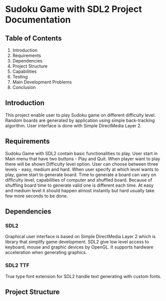 # Sudoku Game with SDL2 Project Documentation

## Table of Contents

1. Introduction
2. Requirements
3. Dependencies
4. Project Structure
5. Capabilities
6. Testing
7. Main Development Problems
8. Conclusion

## Introduction

This project enable user to play Sudoku game on different difficulty level. Random boards are generated by application using simple back-tracking algorithm. User interface is done with Simple DirectMedia Layer 2.

## Requirements

Sudoku Game with SDL2 contain basic functionalities to play. User start in Main menu that have two buttons - Play and Quit. When player want to play there will be shown Difficulty level option. User can choose between three levels - easy, medium and hard. When user specify at which level wants to play, game start to generate board. Time to generate a board can vary on difficulty level, capabilities of computer and shuffled board. Because of shuffling board time to generate valid one is different each time. At easy and medium level it should happen almost instantly but hard usually take few more seconds to be done.

## Dependencies

### SDL2
Graphical user interface is based on Simple DirectMedia Layer 2 which is library that simplify game development. SDL2 give low level access to keyboard, mouse and graphic devices by OpenGL. It supports hardware acceleration when generating graphics.

### SDL2 TTF
True type font extension for SDL2 handle text generating with custom fonts.

## Project Structure
